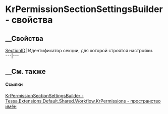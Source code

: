 # KrPermissionSectionSettingsBuilder - свойства
##  __Свойства
[SectionID](P_Tessa_Extensions_Default_Shared_Workflow_KrPermissions_KrPermissionSectionSettingsBuilder_SectionID.htm)|
Идентификатор секции, для которой строятся настройки.  
---|---  
## __См. также
#### Ссылки
[KrPermissionSectionSettingsBuilder -
](T_Tessa_Extensions_Default_Shared_Workflow_KrPermissions_KrPermissionSectionSettingsBuilder.htm)
[Tessa.Extensions.Default.Shared.Workflow.KrPermissions - пространство
имён](N_Tessa_Extensions_Default_Shared_Workflow_KrPermissions.htm)
